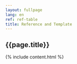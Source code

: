 ```yaml
---
layout: fullpage
lang: en
ref: ref-table
title: Reference and Template
---
```

## {{page.title}}
{% include content.html %}
